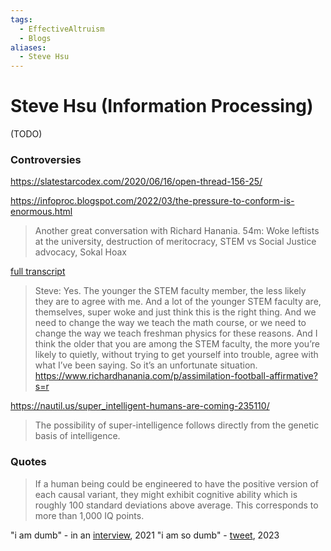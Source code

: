 ```yaml
---
tags:
  - EffectiveAltruism
  - Blogs
aliases:
  - Steve Hsu
---
```

# Steve Hsu (Information Processing)

(TODO)
### Controversies

https://slatestarcodex.com/2020/06/16/open-thread-156-25/


https://infoproc.blogspot.com/2022/03/the-pressure-to-conform-is-enormous.html

> Another great conversation with Richard Hanania. 
> 54m: Woke leftists at the university, destruction of meritocracy, STEM vs Social Justice advocacy, Sokal Hoax 

[full transcript](https://www.richardhanania.com/p/assimilation-football-affirmative?s=r)

> Steve: Yes. The younger the STEM faculty member, the less likely they are to agree with me. And a lot of the younger STEM faculty are, themselves, super woke and just think this is the right thing. And we need to change the way we teach the math course, or we need to change the way we teach freshman physics for these reasons. And I think the older that you are among the STEM faculty, the more you’re likely to quietly, without trying to get yourself into trouble, agree with what I’ve been saying. So it’s an unfortunate situation.
https://www.richardhanania.com/p/assimilation-football-affirmative?s=r

https://nautil.us/super_intelligent-humans-are-coming-235110/

> The possibility of super-intelligence follows directly from the genetic basis of intelligence. 

 
### Quotes

> If a human being could be engineered to have the positive version of each causal variant, they might exhibit cognitive ability which is roughly 100 standard deviations above average. This corresponds to more than 1,000 IQ points.

"i am dumb" - in an [interview](), 2021
"i am so dumb" - [tweet](), 2023




